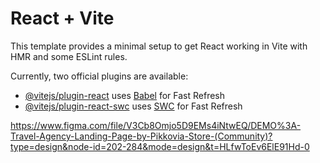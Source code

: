 # React + Vite

This template provides a minimal setup to get React working in Vite with HMR and some ESLint rules.

Currently, two official plugins are available:

- [@vitejs/plugin-react](https://github.com/vitejs/vite-plugin-react/blob/main/packages/plugin-react/README.md) uses [Babel](https://babeljs.io/) for Fast Refresh
- [@vitejs/plugin-react-swc](https://github.com/vitejs/vite-plugin-react-swc) uses [SWC](https://swc.rs/) for Fast Refresh


https://www.figma.com/file/V3Cb8Omjo5D9EMs4iNtwEQ/DEMO%3A-Travel-Agency-Landing-Page-by-Pikkovia-Store-(Community)?type=design&node-id=202-284&mode=design&t=HLfwToEv6ElE91Hd-0